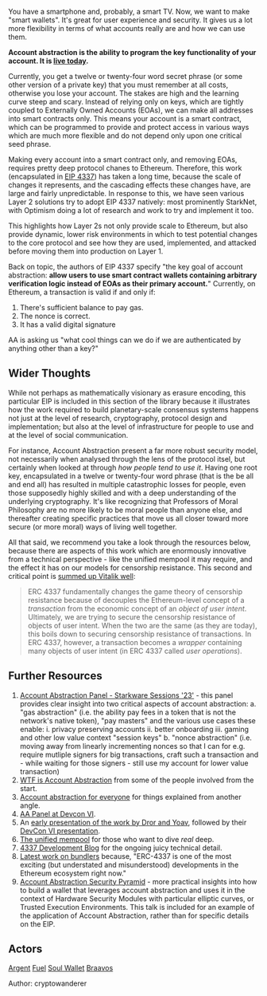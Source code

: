 You have a smartphone and, probably, a smart TV. Now, we want to make "smart wallets". It's great for user experience and security. It gives us a lot more flexibility in terms of what accounts really are and how we can use them.

**Account abstraction is the ability to program the key functionality of your account. It is [live today](https://twitter.com/erc4337/status/1631087958949531648).**

Currently, you get a twelve or twenty-four word secret phrase (or some other version of a private key) that you must remember at all costs, otherwise you lose your account. The stakes are high and the learning curve steep and scary. Instead of relying only on keys, which are tightly coupled to Externally Owned Accounts (EOAs), we can make all addresses into smart contracts only. This means your account is a smart contract, which can be programmed to provide and protect access in various ways which are much more flexible and do not depend only upon one critical seed phrase.

Making every account into a smart contract only, and removing EOAs, requires pretty deep protocol chanes to Ethereum. Therefore, this work (encapsulated in [EIP 4337](https://ethereum-magicians.org/t/erc-4337-account-abstraction-via-entry-point-contract-specification/7160)) has taken a long time, because the scale of changes it represents, and the cascading effects these changes have, are large and fairly unpredictable. In response to this, we have seen various Layer 2 solutions try to adopt EIP 4337 natively: most prominently StarkNet, with Optimism doing a lot of research and work to try and implement it too.

This highlights how Layer 2s not only provide scale to Ethereum, but also provide dynamic, lower risk environments in which to test potential changes to the core protocol and see how they are used, implemented, and attacked before moving them into production on Layer 1.

Back on topic, the authors of EIP 4337 specify "the key goal of account abstraction: **allow users to use smart contract wallets containing arbitrary verification logic instead of EOAs as their primary account.**" Currently, on Ethereum, a transaction is valid if and only if:

1. There's sufficient balance to pay gas.  
2. The nonce is correct.  
3. It has a valid digital signature

AA is asking us "what cool things can we do if we are authenticated by anything other than a key?"

## Wider Thoughts

While not perhaps as mathematically visionary as erasure encoding, this particular EIP is included in this section of the library because it illustrates how the work required to build planetary-scale consensus systems happens not just at the level of research, cryptography, protocol design and implementation; but also at the level of infrastructure for people to use and at the level of social communication. 

For instance, Account Abstraction present a far more robust security model, not necessarily when analysed through the lens of the protocol itsel, but certainly when looked at through *how people tend to use it*. Having one root key, encapsulated in a twelve or twenty-four word phrase (that is the be all and end all) has resulted in multiple catastrophic losses for people, even those supposedly highly skilled and with a deep understanding of the underlying cryptography. It's like recognizing that Professors of Moral Philosophy are no more likely to be moral people than anyone else, and thereafter creating specific practices that move us all closer toward more secure (or more moral) ways of living well together.

All that said, we recommend you take a look through the resources below, because there are aspects of this work which are enormously innovative from a technical perspective - like the unified mempool it may require, and the effect it has on our models for censorship resistance. This second and critical point is [summed up Vitalik well](https://notes.ethereum.org/@vbuterin/pbs_censorship_resistance):

> ERC 4337 fundamentally changes the game theory of censorship resistance because of decouples the Ethereum-level concept of a _transaction_ from the economic concept of an _object of user intent_. Ultimately, we are trying to secure the censorship resistance of objects of user intent. When the two are the same (as they are today), this boils down to securing censorship resistance of transactions. In ERC 4337, however, a transaction becomes a _wrapper_ containing many objects of user intent (in ERC 4337 called _user operations_).

## Further Resources

1. [Account Abstraction Panel - Starkware Sessions '23'](https://www.youtube.com/watch?v=g7_4KxgARvI) - this panel provides clear insight into two critical aspects of account abstraction: 
		a. "gas abstraction" (i.e. the ability pay fees in a token that is not the network's native token), "pay masters" and the various use cases these enable:
		 i. privacy preserving accounts
		 ii. better onboarding
		 iii. gaming and other low value context "session keys"
		b. "nonce abstraction" (i.e. moving away from linearly incrementing nonces so that I can for e.g. require mutliple signers for big transactions, craft such a transaction and - while waiting for those signers - still use my account for lower value transaction)
2. [WTF is Account Abstraction](https://www.argent.xyz/blog/wtf-is-account-abstraction/) from some of the people involved from the start.
5. [Account abstraction for everyone](https://camiinthisthang.substack.com/p/account-abstraction-for-everyone) for things explained from another angle.
6. [AA Panel at Devcon VI](https://www.youtube.com/watch?v=WsZBymiyT-8).
7. An [early presentation of the work by Dror and Yoav](https://docs.google.com/presentation/d/1MN9V8mVTL3eIJfxqVCoOgc7UZje38ELijjOX5TZqJT0/edit#slide=id.p), followed by their [DevCon VI presentation](https://docs.google.com/presentation/d/1oBU9XhMPAMADw5I0G7AChE_NhanA0tKAlq7EtaLHkZU/edit#slide=id.p).
8. [The unified mempool](https://notes.ethereum.org/@yoav/unified-erc-4337-mempool) for those who want to dive *real* deep.
9. [4337 Development Blog](https://hackmd.io/@erc4337) for the ongoing juicy technical detail.
10. [Latest work on bundlers](https://twitter.com/johnrising_/status/1610801588783943681) because, "ERC-4337 is one of the most exciting (but understated and misunderstood) developments in the Ethereum ecosystem right now."
11. [Account Abstraction Security Pyramid](https://www.youtube.com/watch?v=FrxAdJYhSY8) - more practical insights into how to build a wallet that leverages account abstraction and uses it in the context of Hardware Security Modules with particular elliptic curves, or Trusted Execution Environments. This talk is included for an example of the application of Account Abstraction, rather than for specific details on the EIP.

## Actors

[Argent](https://www.argent.xyz/argent-x/)
[Fuel](https://www.fuel.network/)
[Soul Wallet](https://github.com/proofofsoulprotocol/soul-wallet-contract/blob/main/contracts/SmartWallet.sol)
[Braavos](https://braavos.app/)

Author: cryptowanderer